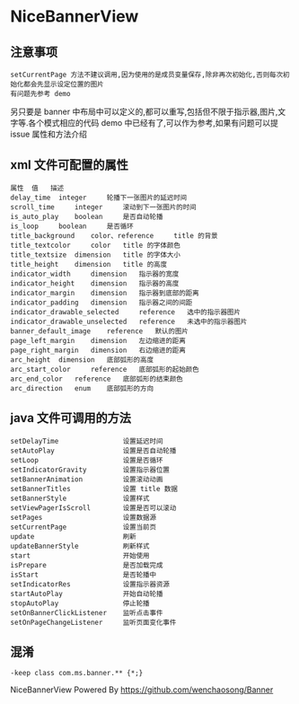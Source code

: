 # NiceBannerView


## 注意事项

    setCurrentPage 方法不建议调用,因为使用的是成员变量保存,除非再次初始化,否则每次初始化都会先显示设定位置的图片
    有问题先参考 demo

另只要是 banner 中布局中可以定义的,都可以重写,包括但不限于指示器,图片,文字等.各个模式相应的代码 demo 中已经有了,可以作为参考,如果有问题可以提 issue
属性和方法介绍
## xml 文件可配置的属性
    属性 	值 	描述
    delay_time 	integer 	轮播下一张图片的延迟时间
    scroll_time 	integer 	滚动到下一张图片的时间
    is_auto_play 	boolean 	是否自动轮播
    is_loop 	boolean 	是否循环
    title_background 	color、reference 	title 的背景
    title_textcolor 	color 	title 的字体颜色
    title_textsize 	dimension 	title 的字体大小
    title_height 	dimension 	title 的高度
    indicator_width 	dimension 	指示器的宽度
    indicator_height 	dimension 	指示器的高度
    indicator_margin 	dimension 	指示器到底部的距离
    indicator_padding 	dimension 	指示器之间的间距
    indicator_drawable_selected 	reference 	选中的指示器图片
    indicator_drawable_unselected 	reference 	未选中的指示器图片
    banner_default_image 	reference 	默认的图片
    page_left_margin 	dimension 	左边缩进的距离
    page_right_margin 	dimension 	右边缩进的距离
    arc_height 	dimension 	底部弧形的高度
    arc_start_color 	reference 	底部弧形的起始颜色
    arc_end_color 	reference 	底部弧形的结束颜色
    arc_direction 	enum 	底部弧形的方向
    
## java 文件可调用的方法

    setDelayTime                设置延迟时间
    setAutoPlay                 设置是否自动轮播
    setLoop                     设置是否循环
    setIndicatorGravity         设置指示器位置
    setBannerAnimation          设置滚动动画
    setBannerTitles             设置 title 数据
    setBannerStyle              设置样式
    setViewPagerIsScroll        设置是否可以滚动
    setPages                    设置数据源
    setCurrentPage              设置当前页
    update                      刷新
    updateBannerStyle           刷新样式
    start                       开始使用
    isPrepare                   是否加载完成
    isStart                     是否轮播中
    setIndicatorRes             设置指示器资源
    startAutoPlay               开始自动轮播
    stopAutoPlay                停止轮播
    setOnBannerClickListener    监听点击事件
    setOnPageChangeListener     监听页面变化事件

## 混淆
    -keep class com.ms.banner.** {*;}


NiceBannerView Powered By https://github.com/wenchaosong/Banner
